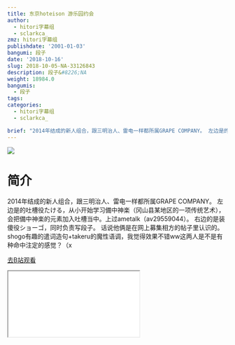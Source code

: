 ```yaml
---
title: 东京hoteison 游乐园约会
author:
  - hitori字幕组
  - sclarkca_
zmz: hitori字幕组
publishdate: '2001-01-03'
bangumi: 段子
date: '2018-10-16'
slug: 2018-10-05-NA-33126843
description: 段子&#8226;NA
weight: 18984.0
bangumis:
  - 段子
tags:
categories:
  - hitori字幕组
  - sclarkca_

brief: "2014年结成的新人组合，跟三明治人、雷电一样都所属GRAPE COMPANY。 左边是的吐槽役たける，从小开始学习備中神楽（冈山县某地区的一项传统艺术），会把備中神楽的元素加入吐槽当中。上过ametalk（av29559044）。 右边的是装傻役ショーゴ，同时负责写段子。 话说他俩是在网上募集相方的帖子里认识的。shogo有趣的遣词造句+takeru的魔性语调，我觉得效果不错ww这两人是不是有种命中注定的感觉？（x"
---
```

![](https://i.imgur.com/nKW8lvQ.jpg)
# 简介  
2014年结成的新人组合，跟三明治人、雷电一样都所属GRAPE COMPANY。
左边是的吐槽役たける，从小开始学习備中神楽（冈山县某地区的一项传统艺术），会把備中神楽的元素加入吐槽当中。上过ametalk（av29559044）。
右边的是装傻役ショーゴ，同时负责写段子。
话说他俩是在网上募集相方的帖子里认识的。shogo有趣的遣词造句+takeru的魔性语调，我觉得效果不错ww这两人是不是有种命中注定的感觉？（x  

[去B站观看](https://www.bilibili.com/video/av33126843/)
<div class ="resp-container"><iframe class="testiframe" src="//player.bilibili.com/player.html?aid=33126843"", scrolling="no", allowfullscreen="true" > </iframe></div> 
